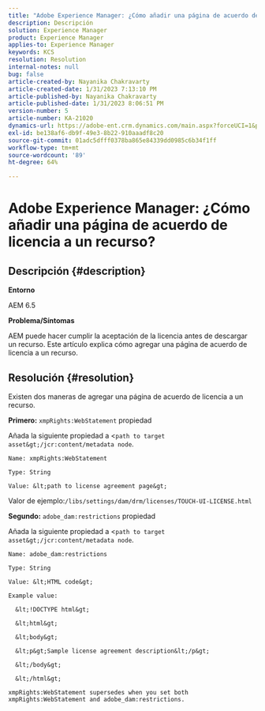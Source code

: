 ```yaml
---
title: "Adobe Experience Manager: ¿Cómo añadir una página de acuerdo de licencia a un recurso?"
description: Descripción
solution: Experience Manager
product: Experience Manager
applies-to: Experience Manager
keywords: KCS
resolution: Resolution
internal-notes: null
bug: false
article-created-by: Nayanika Chakravarty
article-created-date: 1/31/2023 7:13:10 PM
article-published-by: Nayanika Chakravarty
article-published-date: 1/31/2023 8:06:51 PM
version-number: 5
article-number: KA-21020
dynamics-url: https://adobe-ent.crm.dynamics.com/main.aspx?forceUCI=1&pagetype=entityrecord&etn=knowledgearticle&id=dc6fd048-9ba1-ed11-aad1-6045bd0063aa
exl-id: be138af6-db9f-49e3-8b22-910aaadf8c20
source-git-commit: 01adc5dfff0378ba865e84339dd0985c6b34f1ff
workflow-type: tm+mt
source-wordcount: '89'
ht-degree: 64%

---
```


# Adobe Experience Manager: ¿Cómo añadir una página de acuerdo de licencia a un recurso?

## Descripción {#description}


<b>Entorno</b>

AEM 6.5

<b>Problema/Síntomas</b>

AEM puede hacer cumplir la aceptación de la licencia antes de descargar un recurso. Este artículo explica cómo agregar una página de acuerdo de licencia a un recurso.


## Resolución {#resolution}


Existen dos maneras de agregar una página de acuerdo de licencia a un recurso.

<b>Primero:</b> `xmpRights:WebStatement` propiedad

Añada la siguiente propiedad a &lt;`path to target asset&gt;/jcr:content/metadata node`.


```
Name: xmpRights:WebStatement

Type: String

Value: &lt;path to license agreement page&gt;
```


Valor de ejemplo:`/libs/settings/dam/drm/licenses/TOUCH-UI-LICENSE.html`

<b>Segundo:</b> `adobe_dam:restrictions` propiedad

Añada la siguiente propiedad a &lt;`path to target asset&gt;/jcr:content/metadata node`.


```
Name: adobe_dam:restrictions

Type: String

Value: &lt;HTML code&gt;
```



```
Example value:

  &lt;!DOCTYPE html&gt;

  &lt;html&gt;

  &lt;body&gt;

  &lt;p&gt;Sample license agreement description&lt;/p&gt;

  &lt;/body&gt;

  &lt;/html&gt; 

xmpRights:WebStatement supersedes when you set both xmpRights:WebStatement and adobe_dam:restrictions.
```

